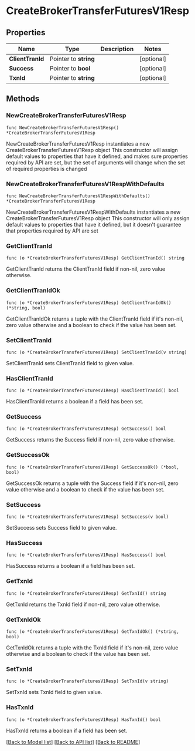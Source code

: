 # CreateBrokerTransferFuturesV1Resp

## Properties

Name | Type | Description | Notes
------------ | ------------- | ------------- | -------------
**ClientTranId** | Pointer to **string** |  | [optional] 
**Success** | Pointer to **bool** |  | [optional] 
**TxnId** | Pointer to **string** |  | [optional] 

## Methods

### NewCreateBrokerTransferFuturesV1Resp

`func NewCreateBrokerTransferFuturesV1Resp() *CreateBrokerTransferFuturesV1Resp`

NewCreateBrokerTransferFuturesV1Resp instantiates a new CreateBrokerTransferFuturesV1Resp object
This constructor will assign default values to properties that have it defined,
and makes sure properties required by API are set, but the set of arguments
will change when the set of required properties is changed

### NewCreateBrokerTransferFuturesV1RespWithDefaults

`func NewCreateBrokerTransferFuturesV1RespWithDefaults() *CreateBrokerTransferFuturesV1Resp`

NewCreateBrokerTransferFuturesV1RespWithDefaults instantiates a new CreateBrokerTransferFuturesV1Resp object
This constructor will only assign default values to properties that have it defined,
but it doesn't guarantee that properties required by API are set

### GetClientTranId

`func (o *CreateBrokerTransferFuturesV1Resp) GetClientTranId() string`

GetClientTranId returns the ClientTranId field if non-nil, zero value otherwise.

### GetClientTranIdOk

`func (o *CreateBrokerTransferFuturesV1Resp) GetClientTranIdOk() (*string, bool)`

GetClientTranIdOk returns a tuple with the ClientTranId field if it's non-nil, zero value otherwise
and a boolean to check if the value has been set.

### SetClientTranId

`func (o *CreateBrokerTransferFuturesV1Resp) SetClientTranId(v string)`

SetClientTranId sets ClientTranId field to given value.

### HasClientTranId

`func (o *CreateBrokerTransferFuturesV1Resp) HasClientTranId() bool`

HasClientTranId returns a boolean if a field has been set.

### GetSuccess

`func (o *CreateBrokerTransferFuturesV1Resp) GetSuccess() bool`

GetSuccess returns the Success field if non-nil, zero value otherwise.

### GetSuccessOk

`func (o *CreateBrokerTransferFuturesV1Resp) GetSuccessOk() (*bool, bool)`

GetSuccessOk returns a tuple with the Success field if it's non-nil, zero value otherwise
and a boolean to check if the value has been set.

### SetSuccess

`func (o *CreateBrokerTransferFuturesV1Resp) SetSuccess(v bool)`

SetSuccess sets Success field to given value.

### HasSuccess

`func (o *CreateBrokerTransferFuturesV1Resp) HasSuccess() bool`

HasSuccess returns a boolean if a field has been set.

### GetTxnId

`func (o *CreateBrokerTransferFuturesV1Resp) GetTxnId() string`

GetTxnId returns the TxnId field if non-nil, zero value otherwise.

### GetTxnIdOk

`func (o *CreateBrokerTransferFuturesV1Resp) GetTxnIdOk() (*string, bool)`

GetTxnIdOk returns a tuple with the TxnId field if it's non-nil, zero value otherwise
and a boolean to check if the value has been set.

### SetTxnId

`func (o *CreateBrokerTransferFuturesV1Resp) SetTxnId(v string)`

SetTxnId sets TxnId field to given value.

### HasTxnId

`func (o *CreateBrokerTransferFuturesV1Resp) HasTxnId() bool`

HasTxnId returns a boolean if a field has been set.


[[Back to Model list]](../README.md#documentation-for-models) [[Back to API list]](../README.md#documentation-for-api-endpoints) [[Back to README]](../README.md)


